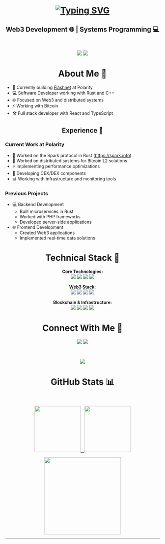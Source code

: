 <h1 align="center">
<a href="https://git.io/typing-svg"><img src="https://readme-typing-svg.herokuapp.com?font=Roboto+Slab&size=30&pause=1000&color=FF9B54&center=true&vCenter=true&width=500&height=80&lines=Hey+There!!+%F0%9F%91%8B;I'm+Matija+Sobo%C4%8Dan+%F0%9F%91%A8%E2%80%8D%F0%9F%92%BB;Building+Web3+Future+%F0%9F%9A%80" alt="Typing SVG" /></a>
</h1>

<h2 align="center"> Web3 Development 🌐 | Systems Programming 💻 </h2>

<br>
<p align="center">
    <img src="https://img.shields.io/badge/-Visitor_Count-grey?style=for-the-badge&amp"/>
    <img src="https://profile-counter.glitch.me/Rizek000/count.svg"/> <br>
</p>

<h1 align="center"> About Me 📑 </h1>

- 🚀 Currently building [Flashnet](https://www.flashnet.xyz/) at Polarity
- 💻 Software Developer working with Rust and C++
- 🌐 Focused on Web3 and distributed systems
- ⚡ Working with Bitcoin
- 🛠️ Full stack developer with React and TypeScript

<h2 align="center"> <b> Experience 💼 </b> </h2>

### Current Work at Polarity
- 🔗 Worked on the Spark protocol in Rust (https://spark.info)
- 🚀 Worked on distributed systems for Bitcoin L2 solutions
- ⚡ Implementing performance optimizations
- 🔄 Developing CEX/DEX components
- 📊 Working with infrastructure and monitoring tools

### Previous Projects
- 💻 Backend Development
  - Built microservices in Rust
  - Worked with PHP frameworks
  - Developed server-side applications
- 🌐 Frontend Development
  - Created Web3 applications
  - Implemented real-time data solutions

<h1 align="center"> Technical Stack 🔬 </h1>

<p align="center"> 
<b> Core Technologies: </b><br>
<img src="https://img.shields.io/badge/-Rust-red?style=flat-square&amp;logo=rust&amp;logoColor=white"/>
<img src="https://img.shields.io/badge/-C++-00599C?style=flat-square&amp;logo=cplusplus&amp;logoColor=white"/>
<img src="https://img.shields.io/badge/-Go-00ADD8?style=flat-square&amp;logo=go&amp;logoColor=white"/>
<img src="https://img.shields.io/badge/-PHP-777BB4?style=flat-square&amp;logo=php&amp;logoColor=white"/>
</p>

<p align="center"> 
<b> Web3 Stack: </b><br>
<img src="https://img.shields.io/badge/-React-%2320232a?style=flat-square&amp;logo=react&amp;logoColor=%2361DAFB"/>
<img src="https://img.shields.io/badge/-Next.js-black?style=flat-square&amp;logo=nextdotjs&amp;logoColor=white"/>
<img src="https://img.shields.io/badge/-TypeScript-007ACC?style=flat-square&amp;logo=typescript&amp;logoColor=white"/>
<img src="https://img.shields.io/badge/-Tailwind_CSS-38B2AC?style=flat-square&amp;logo=tailwind-css&amp;logoColor=white"/>
</p>

<p align="center"> 
<b> Blockchain & Infrastructure: </b><br>
<img src="https://img.shields.io/badge/-Bitcoin-F7931A?style=flat-square&amp;logo=bitcoin&amp;logoColor=white"/>
<img src="https://img.shields.io/badge/-Web3-F16822?style=flat-square&amp;logo=web3dotjs&amp;logoColor=white"/>
<img src="https://img.shields.io/badge/-Kubernetes-326CE5?style=flat-square&amp;logo=kubernetes&amp;logoColor=white"/>
<img src="https://img.shields.io/badge/-Terraform-7B42BC?style=flat-square&amp;logo=terraform&amp;logoColor=white"/>
</p>

<h1 align="center"> Connect With Me 🤝 </h1> 
<p align="center">
<a href="mailto:matija@flashnet.xyz"><img src="https://img.shields.io/badge/-matija@flashnet.xyz-D14836?style=for-the-badge&logo=gmail&logoColor=white"/></a>
<a href="https://www.flashnet.xyz/"><img src="https://img.shields.io/badge/-flashnet.xyz-000000?style=for-the-badge&logo=web&logoColor=white"/></a>
</p>

<br>
<p align="center">
<img src="https://komarev.com/ghpvc/?username=Rizek000&color=81b29a&style=for-the-badge&label=Profile Views"/>
</p>

<h1 align="center"> GitHub Stats 📊 </h1>
<br>
<p align="center">
<a href="https://github.com/Rizek000">
<img height="150em" src="https://github-readme-stats.vercel.app/api?username=Rizek000&show_icons=true&theme=tokyonight&hide=stars&include_all_commits=true&count_private=true"/> &nbsp;
<img height="150em" src="https://github-readme-stats.vercel.app/api/top-langs/?username=Rizek000&theme=algolia&layout=compact"/>
</a>
</p>

<p align="center">
<img height="250em" src="https://activity-graph.herokuapp.com/graph?username=Rizek000&theme=github"/>
</p>

<hr>
<br>